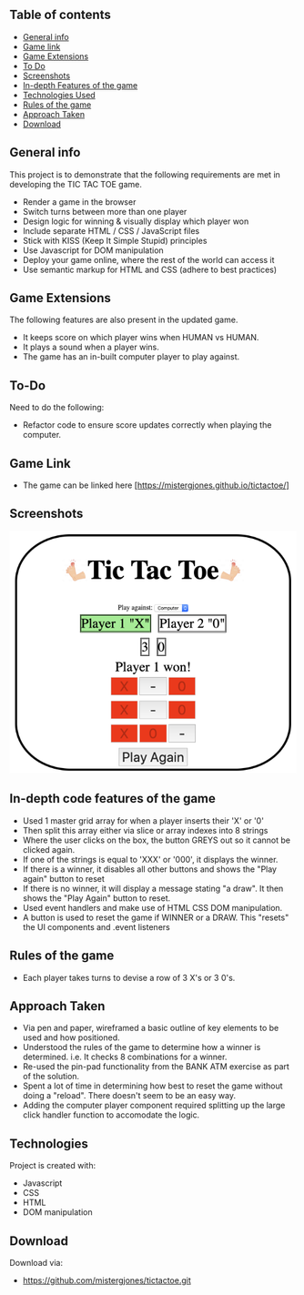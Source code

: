 ## Table of contents
* [General info](#general-info)
* [Game link](#gamelink)
* [Game Extensions](#game-extensions)
* [To Do](#to-do)
* [Screenshots](#screenshots)
* [In-depth Features of the game](#in-depth-features-of-the-game)
* [Technologies Used](#technologies-used)
* [Rules of the game](#rules-of-the-game)
* [Approach Taken](#approach-taken)
* [Download](#download)

## General info
This project is to demonstrate that the following requirements are met in developing the TIC TAC TOE game.

* Render a game in the browser
* Switch turns between more than one player
* Design logic for winning & visually display which player won
* Include separate HTML / CSS / JavaScript files
* Stick with KISS (Keep It Simple Stupid) principles
* Use Javascript for DOM manipulation
* Deploy your game online, where the rest of the world can access it
* Use semantic markup for HTML and CSS (adhere to best practices)

## Game Extensions
The following features are also present in the updated game.
* It keeps score on which player wins when HUMAN vs HUMAN.
* It plays a sound when a player wins.
* The game has an in-built computer player to play against.

## To-Do
Need to do the following:
* Refactor code to ensure score updates correctly when playing the computer.

## Game Link
* The game can be linked here
[https://mistergjones.github.io/tictactoe/]

## Screenshots
![Example screenshot](screenshot.png)


## In-depth code features of the game
* Used 1 master grid array for when a player inserts their 'X' or '0'
* Then split this array either via slice or array indexes into 8 strings
* Where the user clicks on the box, the button GREYS out so it cannot be clicked again.
* If one of the strings is equal to 'XXX' or '000', it displays the winner.
* If there is a winner, it disables all other buttons and shows the "Play again" button to reset
* If there is no winner, it will display a message stating "a draw". It then shows the "Play Again" button to reset.
* Used event handlers and make use of HTML CSS DOM manipulation.
* A button is used to reset the game if WINNER or a DRAW. This "resets" the UI components and .event listeners

## Rules of the game
* Each player takes turns to devise a row of 3 X's or 3 0's.

## Approach Taken
* Via pen and paper, wireframed a basic outline of key elements to be used and how positioned.
* Understood the rules of the game to determine how a winner is determined. i.e. It checks 8 combinations for a winner.
* Re-used the pin-pad functionality from the BANK ATM exercise as part of the solution.
* Spent a lot of time in determining how best to reset the game without doing a "reload". There doesn't seem to be an easy way.
* Adding the computer player component required splitting up the large click handler function to accomodate the logic.  


## Technologies
Project is created with:
* Javascript
* CSS
* HTML
* DOM manipulation
	
## Download
Download via:

* https://github.com/mistergjones/tictactoe.git
